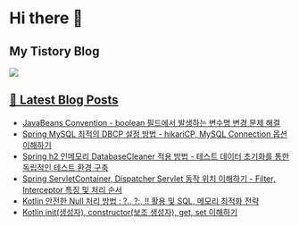 # Hi there 👋

## My Tistory Blog

<p>
    <a href="https://kylo8.tistory.com"><img src="https://img.shields.io/badge/Tistory-000000?style=flat-square&logo=Tistory&logoColor=white"/>
</p>

## 📕 Latest Blog Posts

<ul><li><a href='https://kylo8.tistory.com/entry/JavaBeans-Convention-boolean-%ED%95%84%EB%93%9C%EC%97%90%EC%84%9C-%EB%B0%9C%EC%83%9D%ED%95%98%EB%8A%94-%EB%B3%80%EC%88%98%EB%AA%85-%EB%B3%80%EA%B2%BD-%EB%AC%B8%EC%A0%9C-%ED%95%B4%EA%B2%B0' target='_blank'>JavaBeans Convention - boolean 필드에서 발생하는 변수명 변경 문제 해결</a></li><li><a href='https://kylo8.tistory.com/entry/Spring-MySQL-%EC%B5%9C%EC%A0%81%EC%9D%98-DBCP-%EC%84%A4%EC%A0%95-%EB%B0%A9%EB%B2%95-hikariCP-MySQL-Connection-%EC%98%B5%EC%85%98-%EC%9D%B4%ED%95%B4%ED%95%98%EA%B8%B0' target='_blank'>Spring MySQL 최적의 DBCP 설정 방법 - hikariCP, MySQL Connection 옵션 이해하기</a></li><li><a href='https://kylo8.tistory.com/entry/Spring-h2-%EC%9D%B8%EB%A9%94%EB%AA%A8%EB%A6%AC-DatabaseCleaner-%EC%A0%81%EC%9A%A9-%EB%B0%A9%EB%B2%95-%ED%85%8C%EC%8A%A4%ED%8A%B8-%EB%8D%B0%EC%9D%B4%ED%84%B0-%EC%B4%88%EA%B8%B0%ED%99%94%EB%A5%BC-%ED%86%B5%ED%95%9C-%EB%8F%85%EB%A6%BD%EC%A0%81%EC%9D%B8-%ED%85%8C%EC%8A%A4%ED%8A%B8-%ED%99%98%EA%B2%BD-%EA%B5%AC%EC%B6%95' target='_blank'>Spring h2 인메모리 DatabaseCleaner 적용 방법 - 테스트 데이터 초기화를 통한 독립적인 테스트 환경 구축</a></li><li><a href='https://kylo8.tistory.com/entry/Spring-ServletContainer-Dispatcher-Servlet-%EB%8F%99%EC%9E%91-%EC%9C%84%EC%B9%98-%EC%9D%B4%ED%95%B4%ED%95%98%EA%B8%B0-Filter-Interceptor-%ED%8A%B9%EC%A7%95-%EB%B0%8F-%EC%B2%98%EB%A6%AC-%EC%88%9C%EC%84%9C' target='_blank'>Spring ServletContainer, Dispatcher Servlet 동작 위치 이해하기 - Filter, Interceptor 특징 및 처리 순서</a></li><li><a href='https://kylo8.tistory.com/entry/Kotlin-%EC%95%88%EC%A0%84%ED%95%9C-Null-%EC%B2%98%EB%A6%AC-%EB%B0%A9%EB%B2%95-%ED%99%9C%EC%9A%A9-%EB%B0%8F-SQL-%EB%A9%94%EB%AA%A8%EB%A6%AC-%EC%B5%9C%EC%A0%81%ED%99%94-%EC%A0%84%EB%9E%B5' target='_blank'>Kotlin 안전한 Null 처리 방법 : ?., ?:, !! 활용 및 SQL, 메모리 최적화 전략</a></li><li><a href='https://kylo8.tistory.com/entry/Kotlin-init%EC%83%9D%EC%84%B1%EC%9E%90-constructor%EB%B3%B4%EC%A1%B0-%EC%83%9D%EC%84%B1%EC%9E%90-get-set-%EC%9D%B4%ED%95%B4%ED%95%98%EA%B8%B0' target='_blank'>Kotlin init(생성자), constructor(보조 생성자), get, set  이해하기</a></li></ul>